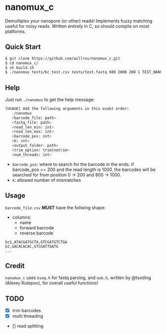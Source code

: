 # nanomux_c

Demultiplex your nanopore (or other) reads! Implements fuzzy matching useful for noisy reads. Written entirely in C, so should compile on most platforms.


## Quick Start
```bash
$ git clone https://github.com/willros/nanomux_c.git
$ cd nanomux_c/
$ sh build.sh
$ ./nanomux tests/bc_test.csv tests/test.fastq 600 2000 200 1 TEST_NANOMUX trim 4
```
## Help
Just run `./nanomux` to get the help message:
```bash
[USAGE] Add the following arguments in this exakt order:
   ./nanomux
   <barcode_file: path>
   <fastq_file: path>
   <read_len_min: int>
   <read_len_max: int>
   <barcode_pos: int>
   <k: int>
   <output_folder: path>
   <trim_option: trim|notrim>
   <num_threads: int>
```
* `barcode_pos`: where to search for the barcode in the ends. if barcode_pos == 200 and the read length is 1000, the barcodes will be searched for from position 0 -> 200 and 800 -> 1000.
* `k`: allowed number of mismatches

## Usage
`barcode_file.csv` **MUST** have the follwing shape:
* columns:
    * name
    * forward barcode
    * reverse barcode
```csv
bc1,ATACGATGCTA,GTCGATGTCTGA
b2,GACACACAC,GTCGATTGATG
...
```

## Credit
`nanomux_c` uses `kseq.h` for fastq parsing, and `nob.h`, written by @tsoding (Alexey Kutepov), for overall useful functions!  

## TODO
- [x] trim barcodes
- [x] multi threading
- [] read splitting




